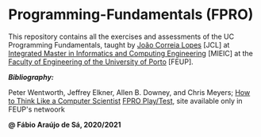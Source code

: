 # Programming-Fundamentals (FPRO)

This repository contains all the exercises and assessments of the UC Programming Fundamentals, taught by [João Correia Lopes](https://web.fe.up.pt/~jlopes/doku.php/teach/fpro/index) [JCL] at [Integrated Master in Informatics and Computing Engineering](https://sigarra.up.pt/feup/pt/cur_geral.cur_view?pv_curso_id=742) [MIEIC] at the [Faculty of Engineering of the University of Porto](https://sigarra.up.pt/feup/pt/web_page.Inicial) [FEUP]. 




***Bibliography:*** 

Peter Wentworth, Jeffrey Elkner, Allen B. Downey, and Chris Meyers; [How to Think Like a Computer Scientist](http://openbookproject.net/thinkcs/python/english3e/index.html)   [FPRO Play/Test](fpro.fe.up.pt), site available only in FEUP's netwoork



**@ Fábio Araújo de Sá, 2020/2021**
